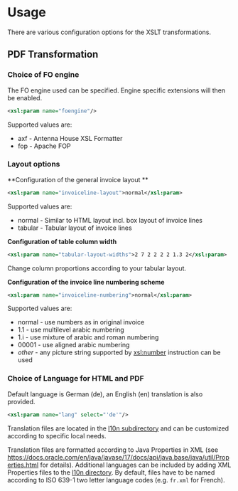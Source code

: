 # Usage

There are various configuration options for the XSLT transformations.

## PDF Transformation

### Choice of FO engine 

The FO engine used can be specified. Engine specific extensions will then be enabled. 

```xml
<xsl:param name="foengine"/>
```

Supported values are: 
* axf - Antenna House XSL Formatter
* fop - Apache FOP

### Layout options

**Configuration of the general invoice layout **

```xml
<xsl:param name="invoiceline-layout">normal</xsl:param>
```
Supported values are: 
* normal - Similar to HTML layout incl. box layout of invoice lines 
* tabular - Tabular layout of invoice lines

**Configuration of table column width**

```xml
<xsl:param name="tabular-layout-widths">2 7 2 2 2 2 1.3 2</xsl:param>
```

Change column proportions according to your tabular layout.

**Configuration of the invoice line numbering scheme**

```xml
<xsl:param name="invoiceline-numbering">normal</xsl:param>
```

Supported values are: 
* normal - use numbers as in original invoice 
* 1.1    - use multilevel arabic numbering
* 1.i    - use mixture of arabic and roman numbering
* 00001  - use aligned arabic numbering 
* *other* - any picture string supported by [xsl:number](https://developer.mozilla.org/en-US/docs/Web/XSLT/Element/number) instruction can be used

### Choice of Language for HTML and PDF

Default language is German (de), an English (en) translation is also provided.

```xml
<xsl:param name="lang" select="'de'"/>
```

Translation files are located in the [l10n subdirectory](../src/xsl/l10n/) and can be customized according to specific local needs.

Translation files are formatted according to Java Properties in XML (see https://docs.oracle.com/en/java/javase/17/docs/api/java.base/java/util/Properties.html for details).
Additional languages can be included by adding XML Properties files to the [l10n directory](../src/xsl/l10n/). By default, files have to be named according to ISO 639-1 two letter language codes (e.g. `fr.xml` for French).
